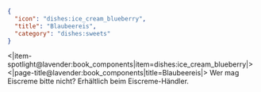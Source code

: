 ```json
{
  "icon": "dishes:ice_cream_blueberry",
  "title": "Blaubeereis",
  "category": "dishes:sweets"
}
```

<|item-spotlight@lavender:book_components|item=dishes:ice_cream_blueberry|>
<|page-title@lavender:book_components|title=Blaubeereis|>
Wer mag Eiscreme bitte nicht? Erhältlich beim Eiscreme-Händler.